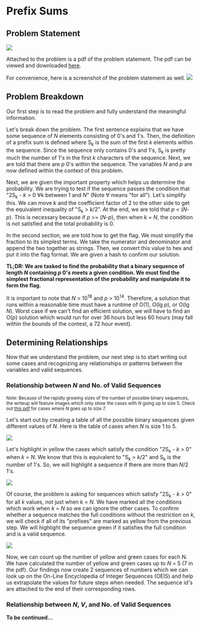 # Prefix Sums

## Problem Statement
![](https://github.com/csn3rd/ByteCTFAlgoWriteup/blob/master/Problem%20Description.png)

Attached to the problem is a pdf of the problem statement. The pdf can be viewed and downloaded [here](https://github.com/csn3rd/ByteCTFAlgoWriteup/blob/master/Problem_Statement.pdf).

For convenience, here is a screenshot of the problem statement as well.
![](https://github.com/csn3rd/ByteCTFAlgoWriteup/blob/master/Problem_Statement.png)

## Problem Breakdown
Our first step is to read the problem and fully understand the meaningful information.

Let's break down the problem. The first sentence explains that we have some sequence of *N* elements consisting of 0's and 1's. Then, the definition of a prefix sum is defined where S<sub>k</sub> is the sum of the first *k* elements within the sequence. Since the sequence only contains 0's and 1's, S<sub>k</sub> is pretty much the number of 1's in the first *k* characters of the sequence. Next, we are told that there are *p* 0's within the sequence. The variables *N* and *p* are now defined within the context of this problem.

Next, we are given the important property which helps us determine the probability. We are trying to test if the sequence passes the condition that "2S<sub>k</sub> - *k* > 0 ∀*k* between 1 and *N*" (Note ∀ means "for all"). Let's simplify this. We can move *k* and the coefficient factor of 2 to the other side to get the equivalent inequality of "S<sub>k</sub> > *k*/2". At the end, we are told that *p* < (*N*-*p*). This is necessary because if *p* >= (*N*-*p*), then when *k* = *N*, the condition is not satisfied and the total probability is 0.

In the second section, we are told how to get the flag. We must simplify the fraction to its simplest terms. We take the numerator and denominator and append the two together as strings. Then, we convert this value to hex and put it into the flag format. We are given a hash to confirm our solution.

**TL;DR: We are tasked to find the probability that a binary sequence of length *N* containing *p* 0's meets a given condition. We must find the simplest fractional representation of the probability and manipulate it to form the flag.**

It is important to note that *N* > 10<sup>18</sup> and *p* > 10<sup>14</sup>. Therefore, a solution that runs within a reasonable time must have a runtime of O(1), O(lg *p*), or O(lg *N*). Worst case if we can't find an efficient solution, we will have to find an O(*p*) solution which would run for over 36 hours but less 60 hours (may fall within the bounds of the contest, a 72 hour event).

## Determining Relationships
Now that we understand the problem, our next step is to start writing out some cases and recognizing any relationships or patterns between the variables and valid sequences.

### Relationship between *N* and No. of Valid Sequences
<sup>Note: Because of the rapidly growing sizes of the number of possible binary sequences, the writeup will feature images which only show the cases with *N* going up to size 5. Check out [this pdf](https://github.com/csn3rd/ByteCTFAlgoWriteup/blob/master/Brute_Force_Conditions_Analysis.pdf) for cases where *N* goes up to size 7.</sup>

Let's start out by creating a table of all the possible binary sequences given different values of *N*. Here is the table of cases when *N* is size 1 to 5.

![](https://github.com/csn3rd/ByteCTFAlgoWriteup/blob/master/List%20of%20Sequences.png)

Let's highlight in yellow the cases which satisfy the condition "2S<sub>k</sub> - *k* > 0" when *k* = *N*. We know that this is equivalent to "S<sub>k</sub> > *k*/2" and S<sub>k</sub> is the number of 1's. So, we will highlight a sequence if there are more than *N*/2 1's.

![](https://github.com/csn3rd/ByteCTFAlgoWriteup/blob/master/Satsify%20Condition%20for%20Size%20k.png)

Of course, the problem is asking for sequences which satisfy "2S<sub>k</sub> - *k* > 0" for all *k* values, not just when *k* = *N*. We have marked all the conditions which work when *k* = *N* so we can ignore the other cases. To confirm whether a sequence matches the full conditions without the restriction on *k*, we will check if all of its "prefixes" are marked as yellow from the previous step. We will highlight the sequence green if it satisfies the full condition and is a valid sequence.

![](https://github.com/csn3rd/ByteCTFAlgoWriteup/blob/master/Brute_Force_Conditions_Analysis.png)

Now, we can count up the number of yellow and green cases for each N. We have calculated the number of yellow and green cases up to *N* = 5 (7 in the pdf). Our findings now create 2 sequences of numbers which we can look up on the On-Line Encyclopedia of Integer Sequences (OEIS) and help us extrapolate the values for future steps when needed. The sequence id's are attached to the end of their corresponding rows.

### Relationship between *N*, *V*, and No. of Valid Sequences

**To be continued...**

